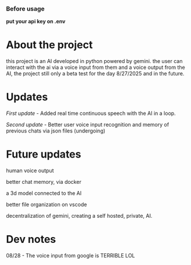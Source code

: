 ### Before usage 
**put your api key on .env** 

# About the project

this project is an AI developed in python powered by gemini. the user can interact with the ai via a voice input from them and a voice output from the AI, the project still only a beta test for the day 8/27/2025 and in the future.

# Updates

*First update* - Added real time continuous speech with the AI in a loop.

*Second update* - Better user voice input recognition and memory of previous chats via json files (undergoing)

# Future updates
 
human voice output

better chat memory, via docker

a 3d model connected to the AI

better file organization on vscode

decentralization of gemini, creating a self hosted, private, AI.




# Dev notes

08/28 - The voice input from google is TERRIBLE LOL
